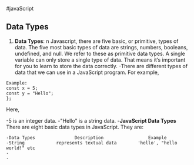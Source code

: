#javaScript
## Data Types 
1. **Data Types**:
n Javascript, there are five basic, or primitive, types of data. The five most basic types of data are strings, numbers, booleans, undefined, and null. We refer to these as primitive data types. A single variable can only store a single type of data. That means it’s important for you to learn to store the data correctly.
-There are different types of data that we can use in a JavaScript program. For example,
```
Example:
const x = 5;
const y = "Hello";
};
```
Here,

-5 is an integer data.
-"Hello" is a string data.
-**JavaScript Data Types**
There are eight basic data types in JavaScript. They are:

```
-Data Types	              Description	              Example
-String	           represents textual data	      'hello', "hello world!" etc
-
-

```
